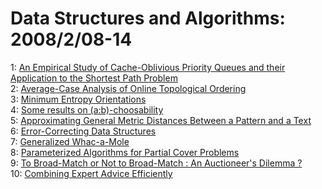 # Data Structures and Algorithms: 2008/2/08-14  
1: [An Empirical Study of Cache-Oblivious Priority Queues and their  Application to the Shortest Path Problem](https://doi.org/10.48550/arXiv.0802.1026)  
2: [Average-Case Analysis of Online Topological Ordering](https://doi.org/10.48550/arXiv.0802.1059)  
3: [Minimum Entropy Orientations](https://doi.org/10.48550/arXiv.0802.1237)  
4: [Some results on (a:b)-choosability](https://doi.org/10.48550/arXiv.0802.1338)  
5: [Approximating General Metric Distances Between a Pattern and a Text](https://doi.org/10.48550/arXiv.0802.1427)  
6: [Error-Correcting Data Structures](https://doi.org/10.48550/arXiv.0802.1471)  
7: [Generalized Whac-a-Mole](https://doi.org/10.48550/arXiv.0802.1685)  
8: [Parameterized Algorithms for Partial Cover Problems](https://doi.org/10.48550/arXiv.0802.1722)  
9: [To Broad-Match or Not to Broad-Match : An Auctioneer's Dilemma ?](https://doi.org/10.48550/arXiv.0802.1957)  
10: [Combining Expert Advice Efficiently](https://doi.org/10.48550/arXiv.0802.2015)  
